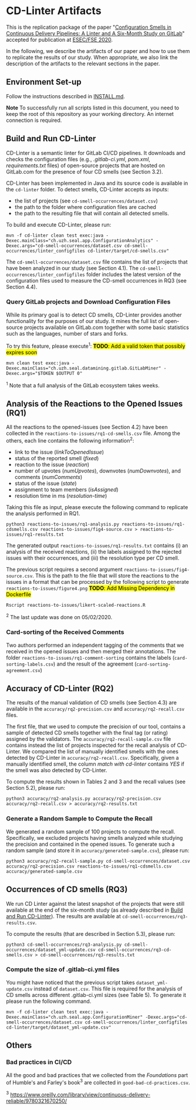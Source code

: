 # CD-Linter Artifacts

This is the replication package of the paper "[Configuration Smells in Continuous Delivery Pipelines: A Linter and A Six-Month Study on GitLab](https://doi.org/10.5281/zenodo.3860984)" accepted for publication at [ESEC/FSE 2020](https://2020.esec-fse.org/).

In the following, we describe the artifacts of our paper and how to use them to replicate the results of our study. When appropriate, we also link the description of the artifacts to the relevant sections in the paper.

## Environment Set-up

Follow the instructions described in [INSTALL.md](INSTALL.md). 

**Note** To successfully run all scripts listed in this document, you need to keep the root of this repository as your working directory. An internet connection is required.

## <a id="cd-linter"></a>Build and Run CD-Linter

CD-Linter is a semantic linter for GitLab CI/CD pipelines. It downloads and checks the configuration files (e.g., _.gitlab-ci.yml_, _pom.xml_, _requirements.txt_ files) of open-source projects that are hosted on GitLab.com for the presence of four CD smells (see Section 3.2). 

CD-Linter has been implemented in Java and its source code is available in the `cd-linter` folder. To detect smells, CD-Linter accepts as inputs:

* the list of projects (see `cd-smell-occurrences/dataset.csv`)
* the path to the folder where configuration files are cached
* the path to the resulting file that will contain all detected smells.

To build and execute CD-Linter, please run:

	mvn -f cd-linter clean test exec:java -Dexec.mainClass="ch.uzh.seal.app.ConfigurationAnalytics" -Dexec.args="cd-smell-occurrences/dataset.csv cd-smell-occurrences/linter_configfiles cd-linter/target/cd-smells.csv"
	
The `cd-smell-occurrences/dataset.csv` file contains the list of projects that have been analyzed in our study (see Section 4.1). The `cd-smell-occurrences/linter_configfiles` folder includes the latest version of the configuration files used to measure the CD-smell occurrences in RQ3 (see Section 4.4).
<!--- The resulting `cd-linter/CI-anti-patterns.csv` file corresponds to `cd-smell-occurrences/rq3-results.csv`.-->

### Query GitLab projects and Download Configuration Files

While its primary goal is to detect CD smells, CD-Linter provides another functionality for the purposes of our study. It mines the full list of open-source projects available on GitLab.com together with some basic statistics such as the languages, number of stars and forks.

To try this feature, please execute<sup>1</sup>: <mark>**TODO**: Add a valid token that possibly expires soon</mark>

	mvn clean test exec:java -Dexec.mainClass="ch.uzh.seal.datamining.gitlab.GitLabMiner" -Dexec.args="$TOKEN $OUTPUT 0"

<!-- The execution returns a file having the same structure of `cd-smell-occurrences/dataset.csv`. -->

<sup>1</sup> Note that a full analysis of the GitLab ecosystem takes weeks.

<!--- ## Construction of the original dataset

We applied several filters from a broad GitLab query to construct a dataset consisting of 5,312 projects.-->

## Analysis of the Reactions to the Opened Issues (RQ1)

<!--- ### Selection of the issues to open

We detected smells on the latest versions of the selected projects available at <mark>XX</mark>. From the resulting 5,312 smells we selected a sample of 168 smells to open applying several filters. During the assessment stage, we discarded 23 from this set and finally open 145 issues. The full list of issues together with the reactions is available at `XX.csv`.-->


All the reactions to the opened-issues (see Section 4.2) have been collected in the `reactions-to-issues/rq1-cd-smells.csv` file. Among the others, each line contains the following information<sup>2</sup>:

*  link to the issue (_linkToOpenedIssue_)
*  status of the reported smell (_fixed_)
*  reaction to the issue (_reaction_)
*  number of upvotes (_numUpvotes_), downvotes (_numDownvotes_), and comments (_numComments_)
*  status of the issue (_state_)
*  assignment to team members (_isAssigned_)
*  resolution time in ms (_resolution-time_)

Taking this file as input, please execute the following command to replicate the analysis performed in RQ1.

	python3 reactions-to-issues/rq1-analysis.py reactions-to-issues/rq1-cdsmells.csv reactions-to-issues/fig4-source.csv > reactions-to-issues/rq1-results.txt

The generated output `reactions-to-issues/rq1-results.txt` contains (i) an analysis of the received reactions, (ii) the labels assigned to the rejected issues with their occurrences, and (iii) the resolution type per CD smell.

The previous script requires a second argument `reactions-to-issues/fig4-source.csv`. This is the path to the file that will store the reactions to the issues in a format that can be processed by the following script to generate `reactions-to-issues/figure4.png` <mark>**TODO**: Add Missing Dependency in Dockerfile</mark>

	Rscript reactions-to-issues/likert-scaled-reactions.R

<sup>2</sup> The last update was done on 05/02/2020.

### Card-sorting of the Received Comments

Two authors performed an independent tagging of the comments that we received in the opened issues and then merged their annotations. The folder `reactions-to-issues/rq1-comment-sorting` contains the labels (`card-sorting-labels.csv`) and the result of the agreement (`card-sorting-agreement.csv`)
		
## Accuracy of CD-Linter (RQ2)

The results of the manual validation of CD smells (see Section 4.3) are available in the `accuracy/rq2-precision.csv` and `accuracy/rq2-recall.csv` files.

The first file, that we used to compute the precision of our tool, contains a sample of detected CD smells together with the final tag (or rating) assigned by the validators. The `accuracy/rq2-recall-sample.csv` file contains instead the list of projects inspected for the recall analysis of CD-Linter. We compared the list of manually identified smells with the ones detected by CD-Linter in `accuracy/rq2-recall.csv`. Specifically, given a manually identified smell, the column _match with cd-linter_ contains _YES_ if the smell was also detected by CD-Linter.

To compute the results shown in Tables 2 and 3 and the recall values (see Section 5.2), please run:

	python3 accuracy/rq2-analysis.py accuracy/rq2-precision.csv accuracy/rq2-recall.csv > accuracy/rq2-results.txt


### Generate a Random Sample to Compute the Recall

We generated a random sample of 100 projects to compute the recall. Specifically, we excluded projects having smells analyzed while studying the precision and contained in the opened issues. To generate such a random sample (and store it in `accuracy/generated-sample.csv`), please run:

	python3 accuracy/rq2-recall-sample.py cd-smell-occurrences/dataset.csv accuracy/rq2-precision.csv reactions-to-issues/rq1-cdsmells.csv accuracy/generated-sample.csv

<!-- After incorporating a few feedback in our tool, we rerun it and detected 5,011 smells. We then evaluated CD-Linter's precision and recall measures.

### Selection of smells for precision

Applying several filters (see Section XX), we selected 868 smells to evaluate. The results are available in `hello.csv`. -->

## Occurrences of CD smells (RQ3)

We run CD Linter against the latest snapshot of the projects that were still available at the end of the six-month study (as already described in [Build and Run CD-Linter](#cd-linter)). The results are available at `cd-smell-occurrences/rq3-results.csv`.

To compute the results (that are described in Section 5.3), please run:

	python3 cd-smell-occurrences/rq3-analysis.py cd-smell-occurrences/dataset_yml-update.csv cd-smell-occurrences/rq3-cd-smells.csv > cd-smell-occurrences/rq3-results.txt


### Compute the size of .gitlab-ci.yml files

You might have noticed that the previous script takes `dataset_yml-update.csv` instead of `dataset.csv`. This file is required for the analysis of CD smells across different .gitlab-ci.yml sizes (see Table 5). To generate it please run the following command.

	mvn -f cd-linter clean test exec:java -Dexec.mainClass="ch.uzh.seal.app.ConfigurationMiner" -Dexec.args="cd-smell-occurrences/dataset.csv cd-smell-occurrences/linter_configfiles cd-linter/target/dataset_yml-update.csv"

## Others

### Bad practices in CI/CD

All the good and bad practices that we collected from the _Foundations_ part of Humble's and Farley's book<sup>3</sup> are collected in `good-bad-cd-practices.csv`.

<sup>3</sup> https://www.oreilly.com/library/view/continuous-delivery-reliable/9780321670250/